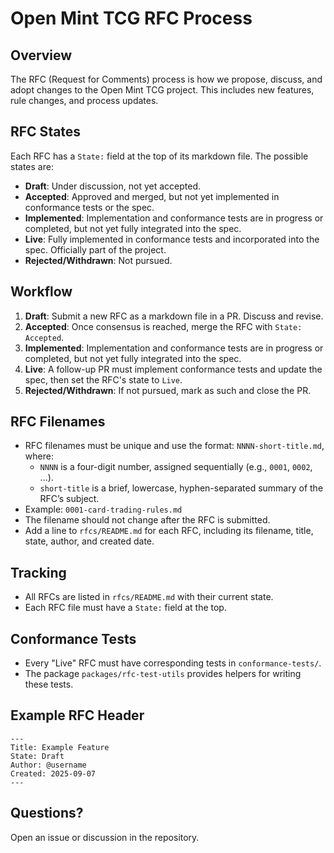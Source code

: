 # Open Mint TCG RFC Process

## Overview

The RFC (Request for Comments) process is how we propose, discuss, and adopt changes to the Open Mint TCG project. This includes new features, rule changes, and process updates.

## RFC States

Each RFC has a `State:` field at the top of its markdown file. The possible states are:

- **Draft**: Under discussion, not yet accepted.
- **Accepted**: Approved and merged, but not yet implemented in conformance tests or the spec.
- **Implemented**: Implementation and conformance tests are in progress or completed, but not yet fully integrated into the spec.
- **Live**: Fully implemented in conformance tests and incorporated into the spec. Officially part of the project.
- **Rejected/Withdrawn**: Not pursued.

## Workflow

1. **Draft**: Submit a new RFC as a markdown file in a PR. Discuss and revise.
2. **Accepted**: Once consensus is reached, merge the RFC with `State: Accepted`.
3. **Implemented**: Implementation and conformance tests are in progress or completed, but not yet fully integrated into the spec.
4. **Live**: A follow-up PR must implement conformance tests and update the spec, then set the RFC's state to `Live`.
5. **Rejected/Withdrawn**: If not pursued, mark as such and close the PR.

## RFC Filenames

- RFC filenames must be unique and use the format: `NNNN-short-title.md`, where:
    - `NNNN` is a four-digit number, assigned sequentially (e.g., `0001`, `0002`, ...).
    - `short-title` is a brief, lowercase, hyphen-separated summary of the RFC’s subject.
- Example: `0001-card-trading-rules.md`
- The filename should not change after the RFC is submitted.
- Add a line to `rfcs/README.md` for each RFC, including its filename, title, state, author, and created date.

## Tracking

- All RFCs are listed in `rfcs/README.md` with their current state.
- Each RFC file must have a `State:` field at the top.

## Conformance Tests

- Every "Live" RFC must have corresponding tests in `conformance-tests/`.
- The package `packages/rfc-test-utils` provides helpers for writing these tests.

## Example RFC Header

```
---
Title: Example Feature
State: Draft
Author: @username
Created: 2025-09-07
---
```

## Questions?

Open an issue or discussion in the repository.